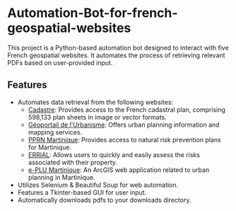 # Automation-Bot-for-french-geospatial-websites

This project is a Python-based automation bot designed to interact with five French geospatial websites. It automates the process of retrieving relevant PDFs based on user-provided input.

## Features

- Automates data retrieval from the following websites:
  - [Cadastre](https://cadastre.gouv.fr/scpc/accueil.do): Provides access to the French cadastral plan, comprising 598,133 plan sheets in image or vector formats.
  - [Géoportail de l'Urbanisme](https://www.geoportail-urbanisme.gouv.fr/map): Offers urban planning information and mapping services.
  - [PPRN Martinique](http://www.pprn972.fr/carto/web/): Provides access to natural risk prevention plans for Martinique.
  - [ERRIAL](https://errial.georisques.gouv.fr/#/): Allows users to quickly and easily assess the risks associated with their property.
  - [e-PLU Martinique](http://e-plu-martinique.com): An ArcGIS web application related to urban planning in Martinique.
- Utilizes Selenium & Beautiful Soup for web automation.
- Features a Tkinter-based GUI for user input.
- Automatically downloads pdfs to your downloads directory.
